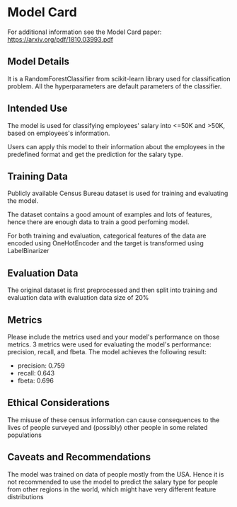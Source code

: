 # Model Card

For additional information see the Model Card paper: https://arxiv.org/pdf/1810.03993.pdf

## Model Details

It is a RandomForestClassifier from scikit-learn library used for classification problem. All the hyperparameters are default parameters of the classifier.

## Intended Use

The model is used for classifying employees' salary into <=50K and >50K, based on employees's information.

Users can apply this model to their information about the employees in the predefined format and get the prediction for the salary type.

## Training Data

Publicly available Census Bureau dataset is used for training and evaluating the model.

The dataset contains a good amount of examples and lots of features, hence there are enough data to train a good perfoming model.

For both training and evaluation, categorical features of the data are encoded using OneHotEncoder and the target is transformed using LabelBinarizer

## Evaluation Data

The original dataset is first preprocessed and then split into training and evaluation data with evaluation data size of 20%



## Metrics

Please include the metrics used and your model's performance on those metrics. 3 metrics were used for evaluating the model's performance: precision, recall, and fbeta. The model achieves the following result:

- precision: 0.759
- recall: 0.643
- fbeta: 0.696

## Ethical Considerations

The misuse of these census information can cause consequences to the lives of people surveyed and (possibly) other people in some related populations

## Caveats and Recommendations

The model was trained on data of people mostly from the USA. Hence it is not recommended to use the model to predict the salary type for people from other regions in the world, which might have very different feature distributions